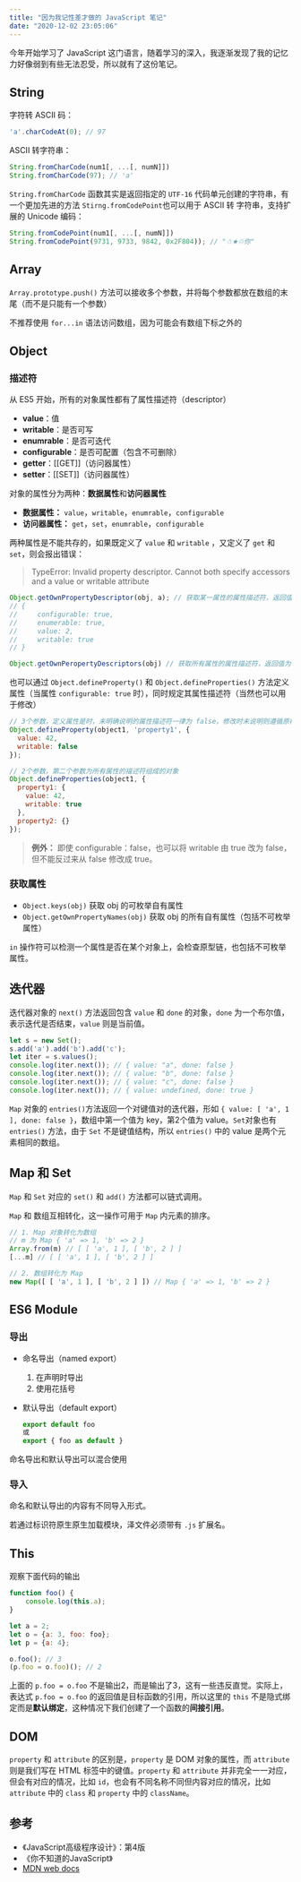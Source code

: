 ```yaml
---
title: "因为我记性差才做的 JavaScript 笔记"
date: "2020-12-02 23:05:06"
---
```


今年开始学习了 JavaScript 这门语言，随着学习的深入，我逐渐发现了我的记忆力好像弱到有些无法忍受，所以就有了这份笔记。

## String

字符转 ASCII 码：

```javascript
'a'.charCodeAt(0); // 97
```

ASCII 转字符串：

```javascript
String.fromCharCode(num1[, ...[, numN]])
String.fromCharCode(97); // 'a'
```

`String.fromCharCode` 函数其实是返回指定的 `UTF-16` 代码单元创建的字符串，有一个更加先进的方法 `Stirng.fromCodePoint`也可以用于 ASCII 转 字符串，支持扩展的 Unicode 编码：

```javascript
String.fromCodePoint(num1[, ...[, numN]])
String.fromCodePoint(9731, 9733, 9842, 0x2F804)); // "☃★♲你"
```



## Array

`Array.prototype.push()` 方法可以接收多个参数，并将每个参数都放在数组的末尾（而不是只能有一个参数）

不推荐使用 `for...in` 语法访问数组，因为可能会有数组下标之外的

## Object

### 描述符

从 ES5 开始，所有的对象属性都有了属性描述符（descriptor）

- **value**：值
- **writable**：是否可写
- **enumrable**：是否可迭代
- **configurable**：是否可配置（包含不可删除）
- **getter**：[[GET]]（访问器属性）
- **setter**：[[SET]]（访问器属性）

对象的属性分为两种：**数据属性**和**访问器属性**

- **数据属性：** `value`，`writable`，`enumrable`，`configurable`
- **访问器属性：** `get`，`set`，`enumrable`，`configurable`

两种属性是不能共存的，如果既定义了 `value` 和 `writable` ，又定义了 `get` 和 `set`，则会报出错误：

> TypeError: Invalid property descriptor. Cannot both specify accessors and a value or writable attribute

```javascript
Object.getOwnPropertyDescriptor(obj, a); // 获取某一属性的属性描述符，返回值为一个对象
// {
//     configurable: true,
//     enumerable: true,
//     value: 2,
//     writable: true
// }

Object.getOwnPeropertyDescriptors(obj) // 获取所有属性的属性描述符，返回值为一个对象，对象的每个属性对应该属性的属性描述符对象。
```

也可以通过 `Object.defineProperty()` 和 `Object.defineProperties()` 方法定义属性（当属性 `configurable: true` 时），同时规定其属性描述符（当然也可以用于修改）

```javascript
// 3个参数，定义属性是时，未明确说明的属性描述符一律为 false，修改时未说明则遵循原样
Object.defineProperty(object1, 'property1', {
  value: 42,
  writable: false
});

// 2个参数，第二个参数为所有属性的描述符组成的对象
Object.defineProperties(object1, {
  property1: {
    value: 42,
    writable: true
  },
  property2: {}
});
```

> **例外：** 即使 configurable：false，也可以将 writable 由 true 改为 false，但不能反过来从 false 修改成 true。



### 获取属性

- `Object.keys(obj)` 获取 obj 的可枚举自有属性
- `Object.getOwnPropertyNames(obj)` 获取 obj 的所有自有属性（包括不可枚举属性）

`in` 操作符可以检测一个属性是否在某个对象上，会检查原型链，也包括不可枚举属性。



## 迭代器

迭代器对象的 `next()` 方法返回包含 `value` 和 `done` 的对象，`done`  为一个布尔值，表示迭代是否结束，`value` 则是当前值。

```javascript 示例
let s = new Set();
s.add('a').add('b').add('c');
let iter = s.values();
console.log(iter.next()); // { value: "a", done: false }
console.log(iter.next()); // { value: "b", done: false }
console.log(iter.next()); // { value: "c", done: false }
console.log(iter.next()); // { value: undefined, done: true }
```

`Map` 对象的 `entries()`方法返回一个对键值对的迭代器，形如 `{ value: [ 'a', 1 ], done: false }`，数组中第一个值为 key，第2个值为 value。`Set`对象也有 `entries()` 方法，由于 `Set` 不是键值结构，所以 `entries()` 中的 value 是两个元素相同的数组。



## Map 和 Set

`Map` 和 `Set` 对应的 `set()` 和 `add()` 方法都可以链式调用。

`Map` 和 数组互相转化，这一操作可用于 `Map` 内元素的排序。

```javascript Map 和数组互相转化
// 1. Map 对象转化为数组
// m 为 Map { 'a' => 1, 'b' => 2 }
Array.from(m) // [ [ 'a', 1 ], [ 'b', 2 ] ]
[...m] // [ [ 'a', 1 ], [ 'b', 2 ] ]

// 2. 数组转化为 Map
new Map([ [ 'a', 1 ], [ 'b', 2 ] ]) // Map { 'a' => 1, 'b' => 2 }
```



## ES6 Module

### 导出

- 命名导出（named export）

  1. 在声明时导出
  2. 使用花括号

- 默认导出（default export）

  ```javascript
  export default foo
  或
  export { foo as default }
  ```

命名导出和默认导出可以混合使用

### 导入

命名和默认导出的内容有不同导入形式。

若通过标识符原生原生加载模块，泽文件必须带有 `.js` 扩展名。



## This

观察下面代码的输出

```javascript 你不知道的JS P97
function foo() {
    console.log(this.a);
}

let a = 2;
let o = {a: 3, foo: foo};
let p = {a: 4};

o.foo(); // 3
(p.foo = o.foo)(); // 2
```

上面的 `p.foo = o.foo` 不是输出2，而是输出了3，这有一些违反直觉。实际上，表达式 `p.foo = o.foo` 的返回值是目标函数的引用，所以这里的 `this` 不是隐式绑定而是**默认绑定**，这种情况下我们创建了一个函数的**间接引用**。



## DOM

`property` 和 `attribute` 的区别是，`property` 是 DOM 对象的属性，而 `attribute` 则是我们写在 HTML 标签中的键值。`property` 和 `attribute` 并非完全一一对应，但会有对应的情况，比如 `id`，也会有不同名称不同但内容对应的情况，比如 `attribute` 中的 `class` 和 `property` 中的 `className`。



## 参考

- 《JavaScript高级程序设计》：第4版
- 《你不知道的JavaScript》
- [MDN web docs](https://developer.mozilla.org/zh-CN/)

